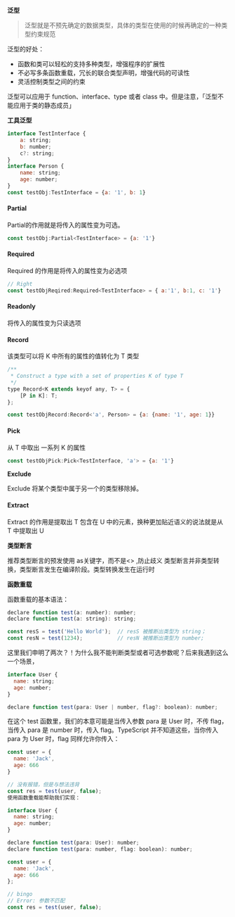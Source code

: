 **泛型**

> 泛型就是不预先确定的数据类型，具体的类型在使用的时候再确定的一种类型约束规范

泛型的好处：
* 函数和类可以轻松的支持多种类型，增强程序的扩展性
* 不必写多条函数重载，冗长的联合类型声明，增强代码的可读性
* 灵活控制类型之间的约束

泛型可以应用于 function、interface、type 或者 class 中。但是注意，「泛型不能应用于类的静态成员」

**工具泛型**

```JavaScript
interface TestInterface {
    a: string;
    b: number;
    c?: string;
}
interface Person {
    name: string;
    age: number;
}
const testObj:TestInterface = {a: '1', b: 1}
```
#### Partial
Partial的作用就是将传入的属性变为可选。
```JavaScript
const testObj:Partial<TestInterface> = {a: '1'}
```

#### Required
Required 的作用是将传入的属性变为必选项
```JavaScript
// Right
const testObjReqired:Required<TestInterface> = { a:'1', b:1, c: '1'}
```

#### Readonly
将传入的属性变为只读选项


#### Record
该类型可以将 K 中所有的属性的值转化为 T 类型
```JavaScript
/**
 * Construct a type with a set of properties K of type T
 */
type Record<K extends keyof any, T> = {
    [P in K]: T;
};
```
```JavaScript
const testObjRecord:Record<'a', Person> = {a: {name: '1', age: 1}}
```

#### Pick
从 T 中取出 一系列 K 的属性
```JavaScript
const testObjPick:Pick<TestInterface, 'a'> = {a: '1'}
```

**Exclude**

Exclude 将某个类型中属于另一个的类型移除掉。

#### Extract
Extract 的作用是提取出 T 包含在 U 中的元素，换种更加贴近语义的说法就是从 T 中提取出 U

**类型断言**

推荐类型断言的预发使用 as关键字，而不是<> ,防止歧义
类型断言并非类型转换，类型断言发生在编译阶段。类型转换发生在运行时

**函数重载**

函数重载的基本语法：
```JavaScript
declare function test(a: number): number;
declare function test(a: string): string;

const resS = test('Hello World');  // resS 被推断出类型为 string；
const resN = test(1234);           // resN 被推断出类型为 number;
```
这里我们申明了两次？！为什么我不能判断类型或者可选参数呢？后来我遇到这么一个场景，
```JavaScript
interface User {
  name: string;
  age: number;
}

declare function test(para: User | number, flag?: boolean): number;
```
在这个 test 函数里，我们的本意可能是当传入参数 para 是 User 时，不传 flag，当传入 para 是 number 时，传入 flag。TypeScript 并不知道这些，当你传入 para 为 User 时，flag 同样允许你传入：
```JavaScript
const user = {
  name: 'Jack',
  age: 666
}

// 没有报错，但是与想法违背
const res = test(user, false);
使用函数重载能帮助我们实现：

interface User {
  name: string;
  age: number;
}

declare function test(para: User): number;
declare function test(para: number, flag: boolean): number;

const user = {
  name: 'Jack',
  age: 666
};

// bingo
// Error: 参数不匹配
const res = test(user, false);
```